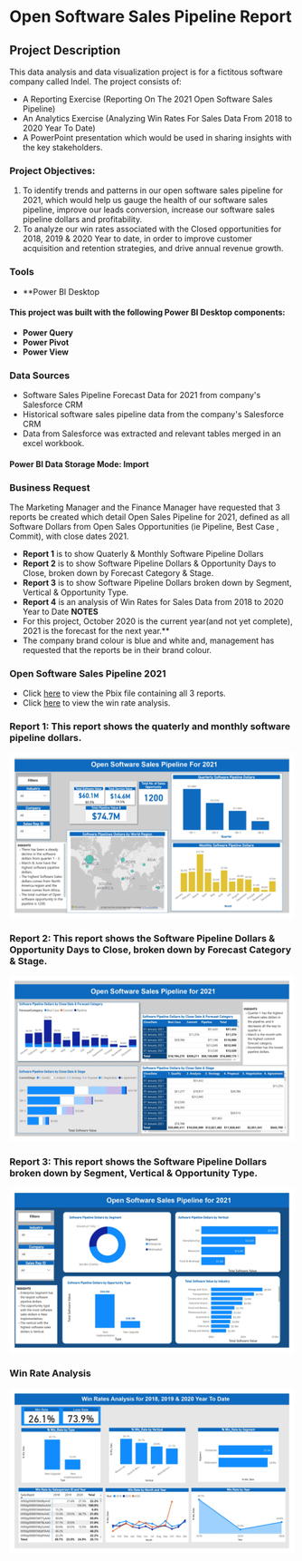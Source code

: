 # Open Software Sales Pipeline Report
## Project Description

This data analysis and data visualization project is for a fictitous software company called Indel. The project consists of:
* A Reporting Exercise (Reporting On The 2021 Open Software Sales Pipeline)
* An Analytics Exercise (Analyzing Win Rates For Sales Data From 2018 to 2020 Year To Date)
* A PowerPoint presentation which would be used in sharing insights with the key stakeholders. 

### Project Objectives:
1. To identify trends and patterns in our open software sales pipeline for 2021, which would help us gauge the health of our software sales pipeline, improve our leads conversion, increase our software sales pipeline dollars and profitability.
2. To analyze our win rates associated with the Closed opportunities for 2018, 2019 & 2020 Year to date, in order to improve customer acquisition and retention strategies, and drive annual revenue growth. 

### Tools
* **Power BI Desktop
#### This project was built with the following Power BI Desktop components:
* **Power Query**
* **Power Pivot**
* **Power View**

### Data Sources
* Software Sales Pipeline Forecast Data for 2021 from company's Salesforce CRM
* Historical software sales pipeline data from the company's Salesforce CRM
* Data from Salesforce was extracted and relevant tables merged in an excel workbook.

#### Power BI Data Storage Mode: Import

### Business Request
The Marketing Manager and the Finance Manager have requested that 3 reports be created which detail Open Sales Pipeline for 2021, defined as all Software Dollars from Open Sales Opportunities (ie Pipeline, Best Case , Commit), with close dates 2021. 
* **Report 1** is to show Quaterly & Monthly Software Pipeline Dollars
* **Report 2** is to show Software Pipeline Dollars & Opportunity Days to Close, broken down by Forecast Category & Stage.
* **Report 3** is to show Software Pipeline Dollars broken down by Segment, Vertical & Opportunity Type. 
* **Report 4** is an analysis of Win Rates for Sales Data from 2018 to 2020 Year to Date
**NOTES**
* For this project, October 2020 is the current year(and not yet complete), 2021 is the forecast for the next year.**
* The company brand colour is blue and white and, management has requested that the reports be in their brand colour. 


### Open Software Sales Pipeline 2021
- Click [here](https://github.com/Jennie-Techie/Software_Sales_Pipeline_Report/blob/1ea32e70dd965a76008237b62c164aa9cf265dae/Software%20Sales%20Pipeline%202021%20Report.pbix) to view the Pbix file containing all 3 reports. 
- Click [here](https://github.com/Jennie-Techie/Software_Sales_Pipeline_Report/blob/1ea32e70dd965a76008237b62c164aa9cf265dae/Win%20Rate%20Analysis.pbix) to view the win rate analysis. 

### Report 1: This report shows the quaterly and monthly software pipeline dollars.
![Dashboard1](https://github.com/Jennie-Techie/Software_Sales_Pipeline_Report/blob/1ea32e70dd965a76008237b62c164aa9cf265dae/Images/Software%20Sales%20Pipeline%202021%20Report%201.jpg)

### Report 2: This report shows the Software Pipeline Dollars & Opportunity Days to Close, broken down by Forecast Category & Stage.
![Dashboard2](https://github.com/Jennie-Techie/Software_Sales_Pipeline_Report/blob/1ea32e70dd965a76008237b62c164aa9cf265dae/Images/Software%20Sales%20Pipeline%202021%20Report%202.jpg)

### Report 3: This report shows the Software Pipeline Dollars broken down by Segment, Vertical & Opportunity Type. 
![Dashboard3](https://github.com/Jennie-Techie/Software_Sales_Pipeline_Report/blob/1ea32e70dd965a76008237b62c164aa9cf265dae/Images/Software%20Sales%20Pipeline%202021%20Report%203.jpg)

### Win Rate Analysis
![Dashboard4](https://github.com/Jennie-Techie/Software_Sales_Pipeline_Report/blob/2c0e6c637b119e57da7a5992318709e4babac41a/Images/Win%20Rate%20Analysis_page-0001.jpg)


